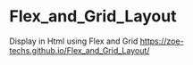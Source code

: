 # Flex_and_Grid_Layout
Display in Html using Flex and Grid
https://zoe-techs.github.io/Flex_and_Grid_Layout/
